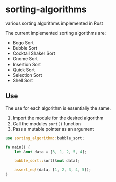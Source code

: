# sorting-algorithms

various sorting algorithms implemented in Rust

The current implemented sorting algorithms are:

- Bogo Sort
- Bubble Sort
- Cocktail Shaker Sort
- Gnome Sort
- Insertion Sort
- Quick Sort
- Selection Sort
- Shell Sort

## Use

The use for each algorithm is essentially the same.

1. Import the module for the desired algorithm
2. Call the modules `sort()` function
3. Pass a mutable pointer as an argument

```Rust
use sorting_algorithm::bubble_sort;

fn main() {
    let &mut data = [3, 1, 2, 5, 4];

    bubble_sort::sort(&mut data);

    assert_eq!(data, [1, 2, 3, 4, 5]);
}
```
